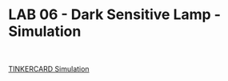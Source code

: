 # LAB 06 - Dark Sensitive Lamp - Simulation 
<br>

[TINKERCARD Simulation](https://www.tinkercad.com/things/b8G1yhArAhR-lab-06-dark-sensitive-lamp?sharecode=aCE16hJLgF_uPLgCO7qfnnxmXSni2K3wwVXRrB7-fIw)